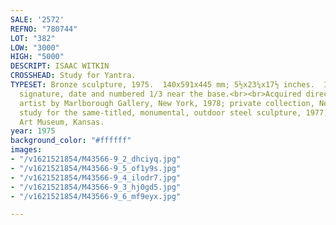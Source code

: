 ```yaml
---
SALE: '2572'
REFNO: "780744"
LOT: "382"
LOW: "3000"
HIGH: "5000"
DESCRIPT: ISAAC WITKIN
CROSSHEAD: Study for Yantra.
TYPESET: Bronze sculpture, 1975.  140x591x445 mm; 5½x23¼x17½ inches.  Incised artist's
  signature, date and numbered 1/3 near the base.<br><br>Acquired directly from the
  artist by Marlborough Gallery, New York, 1978; private collection, New York.<br><br>The
  study for the same-titled, monumental, outdoor steel sculpture, 1977, at the Wichita
  Art Museum, Kansas.
year: 1975
background_color: "#ffffff"
images:
- "/v1621521854/M43566-9_2_dhciyq.jpg"
- "/v1621521854/M43566-9_5_of1y9s.jpg"
- "/v1621521854/M43566-9_4_ilodr7.jpg"
- "/v1621521854/M43566-9_3_hj0gd5.jpg"
- "/v1621521854/M43566-9_6_mf9eyx.jpg"

---
```

